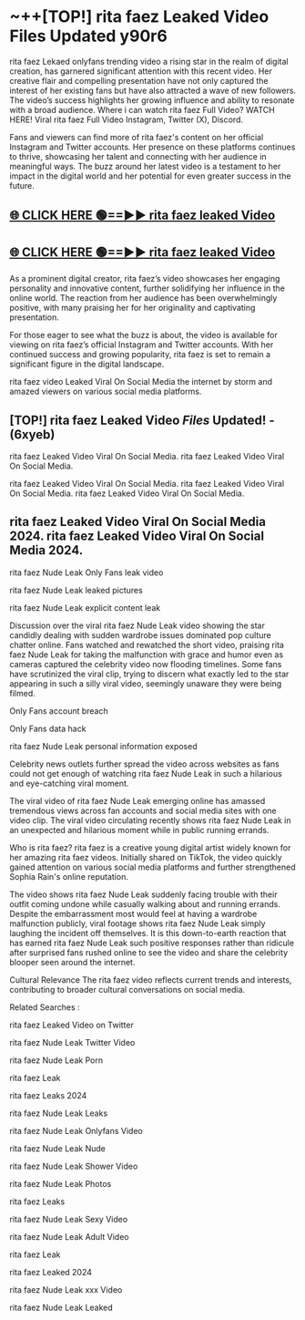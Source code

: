 # ~++[TOP!] rita faez Leaked Video Files Updated y90r6

 rita faez Lekaed onlyfans trending video a rising star in the realm of digital creation, has garnered significant attention with this recent video. Her creative flair and compelling presentation have not only captured the interest of her existing fans but have also attracted a wave of new followers. The video’s success highlights her growing influence and ability to resonate with a broad audience.
Where i can watch  rita faez Full Video? WATCH HERE! Viral  rita faez Full Video Instagram, Twitter (X), Discord.


Fans and viewers can find more of  rita faez's content on her official Instagram and Twitter accounts. Her presence on these platforms continues to thrive, showcasing her talent and connecting with her audience in meaningful ways. The buzz around her latest video is a testament to her impact in the digital world and her potential for even greater success in the future.


## [🌐 CLICK HERE 🟢==►►  rita faez leaked Video ](https://onlyclips.site?title=rita_faez&ref=git)

## [🌐 CLICK HERE 🟢==►►  rita faez leaked Video ](https://onlyclips.site?title=rita_faez&ref=git)


As a prominent digital creator,  rita faez’s video showcases her engaging personality and innovative content, further solidifying her influence in the online world. The reaction from her audience has been overwhelmingly positive, with many praising her for her originality and captivating presentation.

For those eager to see what the buzz is about, the video is available for viewing on  rita faez’s official Instagram and Twitter accounts. With her continued success and growing popularity,  rita faez is set to remain a significant figure in the digital landscape.


  rita faez video Leaked Viral On Social Media the internet by storm and amazed viewers on various social media platforms.


## [TOP!]  rita faez Leaked Video *Files* Updated! - (6xyeb) 

 rita faez Leaked Video Viral On Social Media. rita faez Leaked Video Viral On Social Media.

 rita faez Leaked Video Viral On Social Media. rita faez Leaked Video Viral On Social Media. rita faez Leaked Video Viral On Social Media.


##  rita faez Leaked Video Viral On Social Media 2024. rita faez Leaked Video Viral On Social Media 2024.
 rita faez Nude Leak Only Fans leak video

 rita faez Nude Leak leaked pictures

 rita faez Nude Leak explicit content leak

Discussion over the viral  rita faez Nude Leak video showing the star candidly dealing with sudden wardrobe issues dominated pop culture chatter online. Fans watched and rewatched the short video, praising  rita faez Nude Leak for taking the malfunction with grace and humor even as cameras captured the celebrity video now flooding timelines. Some fans have scrutinized the viral clip, trying to discern what exactly led to the star appearing in such a silly viral video, seemingly unaware they were being filmed.


Only Fans account breach

Only Fans data hack

 rita faez Nude Leak personal information exposed

Celebrity news outlets further spread the video across websites as fans could not get enough of watching  rita faez Nude Leak in such a hilarious and eye-catching viral moment.


The viral video of  rita faez Nude Leak emerging online has amassed tremendous views across fan accounts and social media sites with one video clip. The viral video circulating recently shows  rita faez Nude Leak in an unexpected and hilarious moment while in public running errands.


Who is  rita faez?  rita faez is a creative young digital artist widely known for her amazing  rita faez videos. Initially shared on TikTok, the video quickly gained attention on various social media platforms and further strengthened Sophia Rain's online reputation.

The video shows  rita faez Nude Leak suddenly facing trouble with their outfit coming undone while casually walking about and running errands. Despite the embarrassment most would feel at having a wardrobe malfunction publicly, viral footage shows  rita faez Nude Leak simply laughing the incident off themselves. It is this down-to-earth reaction that has earned  rita faez Nude Leak such positive responses rather than ridicule after surprised fans rushed online to see the video and share the celebrity blooper seen around the internet.

Cultural Relevance The  rita faez video reflects current trends and interests, contributing to broader cultural conversations on social media.

Related Searches :

 rita faez Leaked Video on Twitter

 rita faez Nude Leak Twitter Video

 rita faez Nude Leak Porn

 rita faez Leak 

 rita faez Leaks 2024

 rita faez Nude Leak Leaks

 rita faez Nude Leak Onlyfans Video

 rita faez Nude Leak Nude

 rita faez Nude Leak Shower Video

 rita faez Nude Leak Photos

 rita faez Leaks

 rita faez Nude Leak Sexy Video

 rita faez Nude Leak Adult Video

 rita faez Leak

 rita faez Leaked 2024

 rita faez Nude Leak xxx Video

 rita faez Nude Leak Leaked